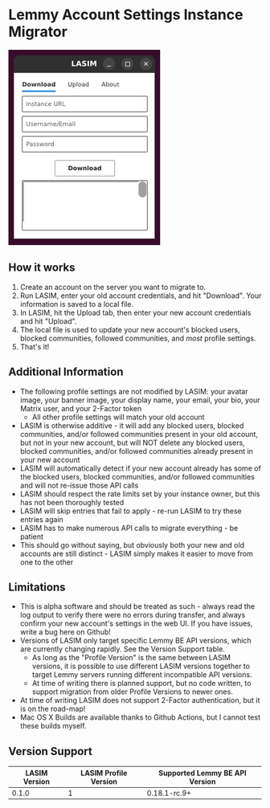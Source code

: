 # Lemmy Account Settings Instance Migrator

![LASIM Screenshot](LASIM.PNG)

## How it works

1. Create an account on the server you want to migrate to.
2. Run LASIM, enter your old account credentials, and hit "Download". Your information is saved to a local file.
3. In LASIM, hit the Upload tab, then enter your new account credentials and hit "Upload".
4. The local file is used to update your new account's blocked users, blocked communities, followed communities, and *most* profile settings.
5. That's it!

## Additional Information
- The following profile settings are not modified by LASIM: your avatar image, your banner image, your display name, your email, your bio, your Matrix user, and your 2-Factor token
    - All other profile settings will match your old account
- LASIM is otherwise additive - it will add any  blocked users, blocked communities, and/or followed communities present in your old account, but not in your new account, but will NOT delete any blocked users, blocked communities, and/or followed communities already present in your new account
- LASIM will automatically detect if your new account already has some of the blocked users, blocked communities, and/or followed communities and will not re-issue those API calls
- LASIM should respect the rate limits set by your instance owner, but this has not been thoroughly tested
- LASIM will skip entries that fail to apply - re-run LASIM to try these entries again
- LASIM has to make numerous API calls to migrate everything - be patient
- This should go without saying, but obviously both your new and old accounts are still distinct - LASIM simply makes it easier to move from one to the other

## Limitations
- This is alpha software and should be treated as such - always read the log output to verify there were no errors during transfer, and always confirm your new account's settings in the web UI. If you have issues, write a bug here on Github!
- Versions of LASIM only target specific Lemmy BE API versions, which are currently changing rapidly. See the Version Support table.
    - As long as the "Profile Version" is the same between LASIM versions, it is possible to use different LASIM versions together to target Lemmy servers running different incompatible API versions.
    - At time of writing there is planned support, but no code written, to support migration from older Profile Versions to newer ones.
- At time of writing LASIM does not support 2-Factor authentication, but it is on the road-map!
- Mac OS X Builds are available thanks to Github Actions, but I cannot test these builds myself.

## Version Support
| LASIM Version | LASIM Profile Version | Supported Lemmy BE API Version |
| ------------- | --------------------- | ------------------------------ |
| 0.1.0         | 1                     | 0.18.1-rc.9+                   |
